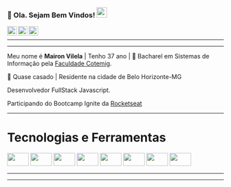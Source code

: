 
### 👋 Ola. Sejam Bem Vindos!  <img src="https://github.com/TheDudeThatCode/TheDudeThatCode/blob/master/Assets/Earth.gif" width="24px">

<a target="_blank" href="https://www.linkedin.com/in/mairon-vilela-3ba1901ba/">
  <img align="left" alt="LinkdeIN" width="22px" src="https://cdn.jsdelivr.net/npm/simple-icons@v3/icons/linkedin.svg" />
</a>
<a target="_blank" href="https://api.whatsapp.com/send?phone=55987205436">
  <img align="left" alt="Whatsapp" width="22px" src="https://cdn.jsdelivr.net/npm/simple-icons@v3/icons/whatsapp.svg" />
</a>
<a target="_blank" href="https://www.instagram.com/mairon.vilela/">
  <img align="left" alt="Instagram" width="22px" src="https://cdn.jsdelivr.net/npm/simple-icons@v3/icons/instagram.svg" />
</a>

</br>

---- 
---- 

 Meu nome é **Mairon Vilela** | Tenho 37 ano | 📖 Bacharel em Sistemas de Informação pela [Faculdade Cotemig](https://www.cotemig.com.br/).
 
 🚴 Quase casado | Residente na cidade de Belo Horizonte-MG 
 
 Desenvolvedor FullStack Javascript.

 Participando do Bootcamp Ignite da [Rocketseat](https://rocketseat.com.br/) 
 
  
 ---- 
 
 # Tecnologias e Ferramentas
<code><img height="30" width="50" src="https://user-images.githubusercontent.com/4884154/123636097-d628fd00-d7f2-11eb-883c-a87cc1157592.png"></code> 
<code><img height="30" width="50" src="https://user-images.githubusercontent.com/4884154/123637280-366c6e80-d7f4-11eb-9875-274511701f08.jpg"></code>
<code><img height="30" width="50" src="https://user-images.githubusercontent.com/4884154/123637328-45ebb780-d7f4-11eb-8188-b27ee0f361c6.png"></code>
<code><img height="30" width="50" src="https://user-images.githubusercontent.com/4884154/123637352-4c7a2f00-d7f4-11eb-9ffb-cfa1b7b536ba.png"></code>
<code><img height="30" width="50" src="https://user-images.githubusercontent.com/4884154/123637400-5a2fb480-d7f4-11eb-94a2-8883cb0bb644.png"></code>
<code><img height="30" width="50" src="https://user-images.githubusercontent.com/4884154/123637415-60259580-d7f4-11eb-9311-a259478498be.png"></code>
<code><img height="30" width="50" src="https://user-images.githubusercontent.com/4884154/123638430-8dbf0e80-d7f5-11eb-8209-cf7623985b77.jpg"></code>
<code><img height="30" width="50" src="https://user-images.githubusercontent.com/4884154/123638516-a4656580-d7f5-11eb-9cc6-17459395832d.jpg"></code>
 
 ---- 
 ---- 




 
